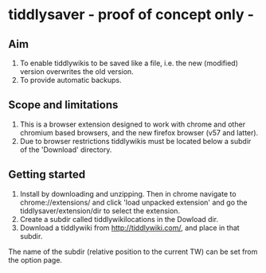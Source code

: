 # tiddlysaver - proof of concept only -

## Aim
1. To enable tiddlywikis to be saved like a file, i.e. the new (modified) version overwrites the old version.
2. To provide automatic backups.

## Scope and limitations
1. This is a browser extension designed to work with chrome and other chromium based browsers, and the new firefox browser (v57 and latter).
2. Due to browser restrictions tiddlywikis must be located below a subdir of the 'Download' directory.

## Getting started
1. Install by downloading and unzipping. Then in chrome navigate to chrome://extensions/ and click 'load unpacked extension' and go the tiddlysaver/extension/dir to select the extension.
2. Create a subdir called tiddlywikilocations in the Dowload dir. 
3. Download a tiddlywiki from http://tiddlywiki.com/, and place in that subdir.

The name of the subdir (relative position to the current TW) can be set from the option page.
